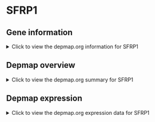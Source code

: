 <h1>SFRP1</h1>

<h2>Gene information</h2>
<details>
  <summary>Click to view the depmap.org information for SFRP1</summary>
  <iframe src="https://depmap.org/portal/gene/SFRP1?tab=about" style="border:none;width:100%;height:800px"></iframe>
</details>

<h2>Depmap overview</h2>
<details>
  <summary>Click to view the depmap.org summary for SFRP1</summary>
  <iframe src="https://depmap.org/portal/gene/SFRP1?tab=overview" style="border:none;width:100%;height:800px"></iframe>
</details>

<h2>Depmap expression</h2>
<details>
  <summary>Click to view the depmap.org expression data for SFRP1</summary>
  <iframe src="https://depmap.org/portal/gene/SFRP1?tab=characterization" style="border:none;width:100%;height:800px"></iframe>
</details>


<!--
<h2>Reactome Pathway diagram</h2>
<details>
  <summary>Click to view Reactome pathway for SFRP1</summary>
  PNAME
</details>
-->


